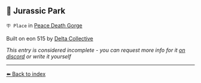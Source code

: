 ## 🦖 Jurassic Park

`🪧 Place` in [Peace Death Gorge](/peace_death_gorge.html)

Built on eon 515 by [Delta Collective](/delta_collective.html)

_This entry is considered incomplete - you can request more info for it [on discord](<https://discord.com/channels/562910943848169472/1173922660489633802>) or write it yourself_


----------
[⬅️ Back to index](/index.md#3760_s)